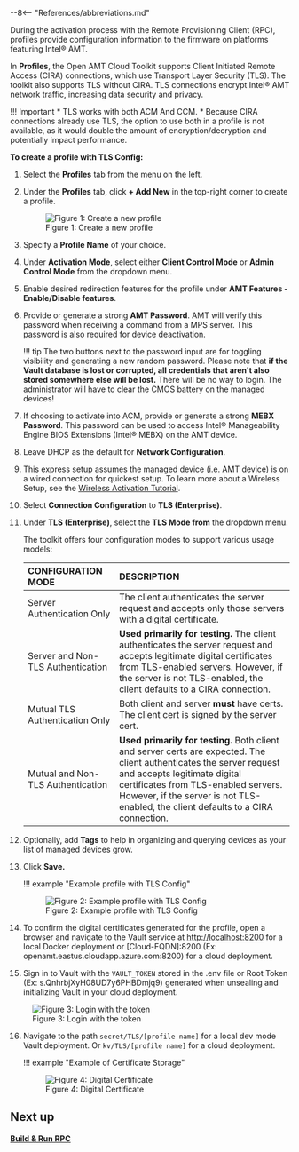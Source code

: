 --8<-- "References/abbreviations.md"

During the activation process with the Remote Provisioning Client (RPC), profiles provide configuration information to the firmware on platforms featuring Intel® AMT.

In **Profiles**, the Open AMT Cloud Toolkit supports Client Initiated Remote Access (CIRA) connections, which use Transport Layer Security (TLS). The toolkit also supports TLS without CIRA. TLS connections encrypt Intel® AMT network traffic, increasing data security and privacy.

!!! Important
    * TLS works with both ACM And CCM.
    * Because CIRA connections already use TLS, the option to use both in a profile is not available, as it would double the amount of encryption/decryption and potentially impact performance.


**To create a profile with TLS Config:**

1. Select the **Profiles** tab from the menu on the left.

2. Under the **Profiles** tab, click **+ Add New** in the top-right corner to create a profile.
    <figure class="figure-image">
    <img src="..\..\..\assets\images\RPS_NewProfile.png" alt="Figure 1: Create a new profile">
    <figcaption>Figure 1: Create a new profile</figcaption>
    </figure>

3. Specify a **Profile Name** of your choice.

4. Under **Activation Mode**, select either **Client Control Mode** or **Admin Control Mode** from the dropdown menu.

5. Enable desired redirection features for the profile under **AMT Features - Enable/Disable features**. 

6. Provide or generate a strong **AMT Password**. AMT will verify this password when receiving a command from a MPS server. This password is also required for device deactivation.

    !!! tip
        The two buttons next to the password input are for toggling visibility and generating a new random password. Please note that **if the Vault database is lost or corrupted, all credentials that aren't also stored somewhere else will be lost.** There will be no way to login. The administrator will have to clear the CMOS battery on the managed devices!
   
7. If choosing to activate into ACM, provide or generate a strong **MEBX Password**. This password can be used to access Intel® Manageability Engine BIOS Extensions (Intel® MEBX) on the AMT device.

8. Leave DHCP as the default for **Network Configuration**.

9. This express setup assumes the managed device (i.e. AMT device) is on a wired connection for quickest setup.  To learn more about a Wireless Setup, see the [Wireless Activation Tutorial](../../Tutorials/createWiFiConfig.md).

10. Select **Connection Configuration** to **TLS (Enterprise)**.

11. Under **TLS (Enterprise)**, select the **TLS Mode from** the dropdown menu. 
    
    The toolkit offers four configuration modes to support various usage models: 

    | CONFIGURATION MODE           | DESCRIPTION                           |
    | :--------------------------- | :------------------------------------ |
    | Server Authentication Only | The client authenticates the server request and accepts only those servers with a digital certificate. |
    | Server and Non-TLS Authentication | **Used primarily for testing.** The client authenticates the server request and accepts legitimate digital certificates from TLS-enabled servers. However, if the server is not TLS-enabled, the client defaults to a CIRA connection.|
    | Mutual TLS Authentication Only | Both client and server **must** have certs. The client cert is signed by the server cert. |
    | Mutual and Non-TLS Authentication | **Used primarily for testing.** Both client and server certs are expected. The client authenticates the server request and accepts legitimate digital certificates from TLS-enabled servers. However, if the server is not TLS-enabled, the client defaults to a CIRA connection.   |

12. Optionally, add **Tags** to help in organizing and querying devices as your list of managed devices grow.

13. Click **Save.**

    !!! example "Example profile with TLS Config"
         <figure class="figure-image">
         <img src="..\..\..\assets\images\RPS_CreateProfileTLSConfig.png" alt="Figure 2: Example profile with TLS Config">
         <figcaption>Figure 2: Example profile with TLS Config</figcaption>
         </figure>

14. To confirm the digital certificates generated for the profile, open a browser and navigate to the Vault service at [http://localhost:8200](http://localhost:8200) for a local Docker deployment or [Cloud-FQDN]:8200 (Ex: openamt.eastus.cloudapp.azure.com:8200) for a cloud deployment.

15. Sign in to Vault with the `VAULT_TOKEN` stored in the .env file or Root Token (Ex: s.QnhrbjXyH08UD7y6PHBDmjq9) generated when unsealing and initializing Vault in your cloud deployment.

<figure class="figure-image">
         <img src="..\..\..\assets\images\VaultLogin.png" alt="Figure 3: Login with the token">
         <figcaption>Figure 3: Login with the token</figcaption>
         </figure>

16. Navigate to the path `secret/TLS/[profile name]` for a local dev mode Vault deployment. Or `kv/TLS/[profile name]` for a cloud deployment.

    !!! example "Example of Certificate Storage"
        <figure class="figure-image">
        <img src="..\..\..\assets\images\CertExample.png" alt="Figure 4: Digital Certificate">
        <figcaption>Figure 4: Digital Certificate</figcaption>
        </figure>

## Next up
**[Build & Run RPC](../../GetStarted/buildRPC.md)**

